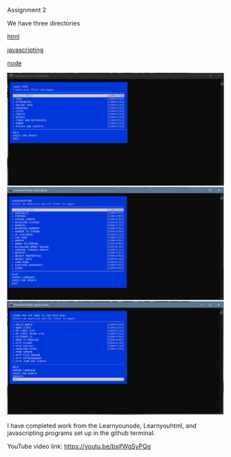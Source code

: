 Assignment 2 

We have three directories

   [html](html)
   
   
   [javascripting](javascripting)
   
   
   [node](node)
   
   <img src="html/html.png" width="700">
   
   <img src="javascripting/java.png" width="700">
   
   <img src="node/node.png" width="700">


I have completed work from the Learnyounode, Learnyouhtml, and javascripting programs set up in the github terminal. 
 

YouTube video link: https://youtu.be/bsjfWgSyPQg
